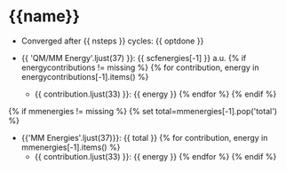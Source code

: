 # {{name}}

- Converged after {{ nsteps }} cycles: {{ optdone }}

- {{ 'QM/MM Energy'.ljust(37) }}: {{ scfenergies[-1] }} a.u.
{% if energycontributions != missing %}
{% for contribution, energy in energycontributions[-1].items() %}
    + {{ contribution.ljust(33) }}: {{ energy }}
{% endfor %}
{% endif %}

{% if mmenergies != missing %}
{% set total=mmenergies[-1].pop('total') %}
- {{'MM Energies'.ljust(37)}}: {{ total }}
{% for contribution, energy in mmenergies[-1].items() %}
    + {{ contribution.ljust(33) }}: {{ energy }}
{% endfor %}
{% endif %}